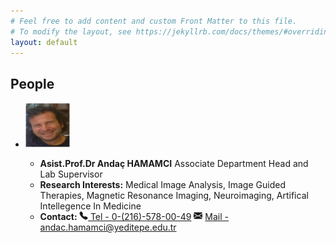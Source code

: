 ```yaml
---
# Feel free to add content and custom Front Matter to this file.
# To modify the layout, see https://jekyllrb.com/docs/themes/#overriding-theme-defaults
layout: default
---
```




<h2>People</h2>
<ul class="list-unstyled">
<li class="media" style="width: auto; height: auto;">
<img class="pull-left img-responsive" src="img/andac_hamamci.png" alt="Generic placeholder image" style="max-width: 15%">
<div class="media-body">   
<ul class="list-group" >              
<li class="list-group-item">
<a><strong> Asist.Prof.Dr Andaç HAMAMCI</strong> Associate Department Head and Lab Supervisor </a>

</li>
<li class="list-group-item">
<a> <strong>Research Interests:</strong>  Medical Image Analysis, Image Guided Therapies, Magnetic Resonance Imaging, Neuroimaging, Artifical Intellegence In Medicine </a>
</li>
<li class="list-group-item">
<strong>Contact: </strong>

<svg width="1em" height="1em" viewBox="0 0 16 16" class="bi bi-telephone-fill" fill="currentColor" xmlns="http://www.w3.org/2000/svg">
<path fill-rule="evenodd" d="M2.267.98a1.636 1.636 0 0 1 2.448.152l1.681 2.162c.309.396.418.913.296 1.4l-.513 2.053a.636.636 0 0 0 .167.604L8.65 9.654a.636.636 0 0 0 .604.167l2.052-.513a1.636 1.636 0 0 1 1.401.296l2.162 1.681c.777.604.849 1.753.153 2.448l-.97.97c-.693.693-1.73.998-2.697.658a17.47 17.47 0 0 1-6.571-4.144A17.47 17.47 0 0 1 .639 4.646c-.34-.967-.035-2.004.658-2.698l.97-.969z"/>
</svg><a href="tel:0-(216)-578-00-49">
Tel - 0-(216)-578-00-49</a>


<svg width="1em" height="1em" viewBox="0 0 16 16" class="bi bi-envelope-fill" fill="currentColor" xmlns="http://www.w3.org/2000/svg">
<path fill-rule="evenodd" d="M.05 3.555A2 2 0 0 1 2 2h12a2 2 0 0 1 1.95 1.555L8 8.414.05 3.555zM0 4.697v7.104l5.803-3.558L0 4.697zM6.761 8.83l-6.57 4.027A2 2 0 0 0 2 14h12a2 2 0 0 0 1.808-1.144l-6.57-4.027L8 9.586l-1.239-.757zm3.436-.586L16 11.801V4.697l-5.803 3.546z"/>
</svg>
<a href="mailto:andac.hamamci@yeditepe.edu.tr ">
Mail - andac.hamamci@yeditepe.edu.tr </a>
</li>
</ul>

